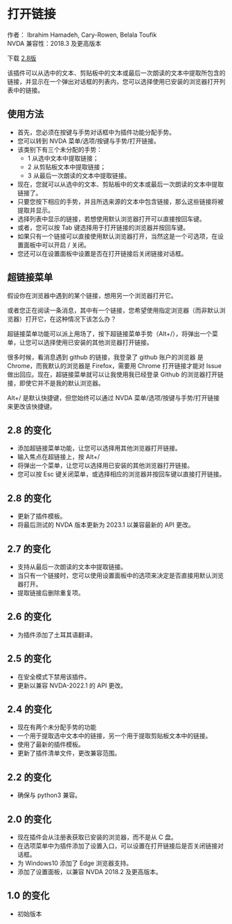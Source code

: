 # 打开链接 #

作者： Ibrahim Hamadeh, Cary-Rowen, Belala Toufik  
NVDA 兼容性：2018.3 及更高版本

下载 [2.8版][1]


该插件可以从选中的文本、剪贴板中的文本或最后一次朗读的文本中提取所包含的链接，并显示在一个弹出对话框的列表内，您可以选择使用已安装的浏览器打开列表中的链接。

## 使用方法

*	首先，您必须在按键与手势对话框中为插件功能分配手势。
*	您可以转到 NVDA 菜单/选项/按键与手势/打开链接。
*	该类别下有三个未分配的手势：
	* 1 从选中文本中提取链接；
	* 2 从剪贴板文本中提取链接；
	* 3 从最后一次朗读的文本中提取链接。
*	现在，您就可以从选中的文本、剪贴板中的文本或最后一次朗读的文本中提取链接了。
*	只要您按下相应的手势，并且所选来源的文本中包含链接，那么这些链接将被提取并显示。
*	选择列表中显示的链接，若想使用默认浏览器打开可以直接按回车键。
*	或者，您可以按 Tab 键选择用于打开链接的浏览器并按回车键。
*	如果只有一个链接可以直接使用默认浏览器打开，当然这是一个可选项，在设置面板中可以开启 / 关闭。
*	您还可以在设置面板中设置是否在打开链接后关闭链接对话框。

## 超链接菜单

假设你在浏览器中遇到的某个链接，想用另一个浏览器打开它。

或者您正在阅读一条消息，其中有一个链接，您希望使用指定浏览器（而非默认浏览器）打开它，在这种情况下该怎么办？

超链接菜单功能可以派上用场了，按下超链接菜单手势（Alt+/），将弹出一个菜单，让您可以选择使用已安装的其他浏览器打开链接。

很多时候，看消息遇到 github 的链接，我登录了 github 账户的浏览器 是Chrome，而我默认的浏览器是 Firefox，需要用 Chrome 打开链接才能对 Issue 做出回应。现在，超链接菜单就可以让我使用我已经登录 Github 的浏览器打开链接，即使它并不是我的默认浏览器。

Alt+/ 是默认快捷键，但您始终可以通过 NVDA 菜单/选项/按键与手势/打开链接来更改该快捷键。


## 2.8 的变化 ##
*	添加超链接菜单功能，让您可以选择用其他浏览器打开链接。
*	输入焦点在超链接上，按 Alt+/
*	将弹出一个菜单，让您可以选择用已安装的其他浏览器打开链接。
*	您可以按 Esc 键关闭菜单，或选择相应的浏览器并按回车键以直接打开链接。

## 2.8 的变化 ##
*	更新了插件模板。
*	将最后测试的 NVDA 版本更新为 2023.1 以兼容最新的 API 更改。

## 2.7 的变化 ##
*	支持从最后一次朗读的文本中提取链接。
*	 当只有一个链接时，您可以使用设置面板中的选项来决定是否直接用默认浏览器打开。
*	提取链接后删除重复项。
## 2.6 的变化 ##
*	为插件添加了土耳其语翻译。

## 2.5 的变化 ##
*	在安全模式下禁用该插件。
*	更新以兼容 NVDA-2022.1 的 API 更改。

## 2.4 的变化 ##
*	现在有两个未分配手势的功能
*	一个用于提取选中文本中的链接，另一个用于提取剪贴板文本中的链接。
*	使用了最新的插件模板。
*	更新了插件清单文件，更改兼容范围。

## 2.2 的变化 ##
*	确保与 python3 兼容。

## 2.0 的变化 ##
* 现在插件会从注册表获取已安装的浏览器，而不是从 C 盘。
*	在选项菜单中为插件添加了设置入口，可以设置在打开链接后是否关闭链接对话框。
*	为 Windows10 添加了 Edge 浏览器支持。
*	添加了设置面板，以兼容 NVDA 2018.2 及更高版本。

## 1.0 的变化 ##
*	初始版本

[1]: https://github.com/ibrahim-s/openLinkWith/releases/download/v2.8/openLinkWith-2.8.nvda-addon
